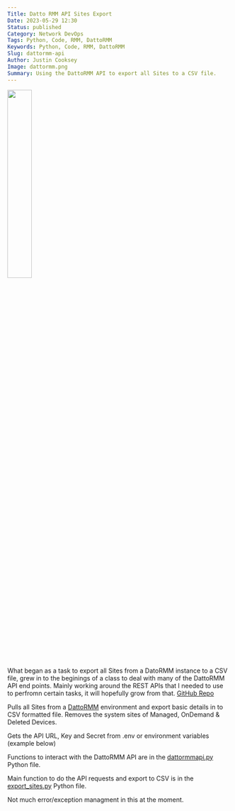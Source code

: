 ```yaml
---
Title: Datto RMM API Sites Export
Date: 2023-05-29 12:30
Status: published
Category: Network DevOps
Tags: Python, Code, RMM, DattoRMM
Keywords: Python, Code, RMM, DattoRMM
Slug: dattormm-api
Author: Justin Cooksey
Image: dattormm.png
Summary: Using the DattoRMM API to export all Sites to a CSV file.
---
```


<img src="{attach}dattormm.png"  width="33%" height="33%">

What began as a task to export all Sites from a DatoRMM instance to a CSV file, grew in to the beginings of a class to deal with many of the DattoRMM API end points.
Mainly working around the REST APIs that I needed to use to perfromn certain tasks, it will hopefully grow from that.
[GitHub Repo](https://github.com/jscooksey/DattoRMM-API)

Pulls all Sites from a [DattoRMM](https://www.datto.com/au/products/rmm/) environment and export basic details in to CSV formatted file.
Removes the system sites of Managed, OnDemand & Deleted Devices.

Gets the API URL, Key and Secret from .env or environment variables (example below)

Functions to interact with the DattoRMM API are in the [dattormmapi.py](https://github.com/jscooksey/DattoRMM-API/blob/main/dattormmapi.py) Python file.

Main function to do the API requests and export to CSV is in the [export_sites.py](https://github.com/jscooksey/DattoRMM-API/blob/main/export_sites.py) Python file.

Not much error/exception managment in this at the moment.
